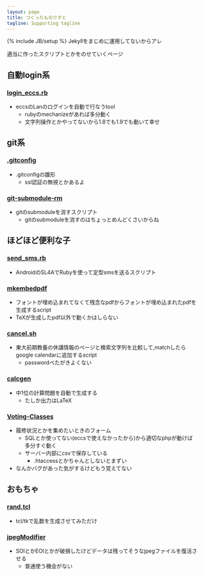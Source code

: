 ```yaml
---
layout: page
title: つくったものりすと
tagline: Supporting tagline
---
```

{% include JB/setup %}
Jekyllをまじめに運用してないからアレ

適当に作ったスクリプトとかをのせていくページ

自動login系
----------------------------------------

### [login_eccs.rb](https://gist.github.com/MasWag/4315659)
* eccsのLanのログインを自動で行なうtool 
    - rubyのmechanizeがあれば多分動く
    - 文字列操作とかやってないから1.8でも1.9でも動いて幸せ

git系
----------------------------------------

### [.gitconfig](https://gist.github.com/MasWag/4451236)
* .gitconfigの雛形
    - ssl認証の無視とかあるよ

### [git-submodule-rm](https://gist.github.com/MasWag/4255594)
* gitのsubmoduleを消すスクリプト
    - gitのsubmoduleを消すのはちょっとめんどくさいからね

ほどほど便利な子
----------------------------------------

### [send_sms.rb](https://gist.github.com/MasWag/4664969)
* AndroidのSL4AでRubyを使って定型smsを送るスクリプト

### [mkembedpdf](https://gist.github.com/MasWag/5063181)
* フォントが埋め込まれてなくて残念なpdfからフォントが埋め込まれたpdfを生成するscript
* TeXが生成したpdf以外で動くかはしらない

### [cancel.sh](https://github.com/MasWag/cancel.sh)
* 東大前期教養の休講情報のページと検索文字列を比較して,matchしたらgoogle calendarに追加するscript
    - passwordべたがきよくない

### [calcgen](https://github.com/MasWag/calcgen)
* 中1位の計算問題を自動で生成する
    - たしか出力はLaTeX

### [Voting-Classes](https://github.com/MasWag/Voting-Classes)
* 履修状況とかを集めたいときのフォーム
    - SQLとか使ってない(eccsで使えなかったから)から適切なphpが動けば多分すぐ動く
    - サーバー内部にcsvで保存している
        * .htaccessとかちゃんとしないとまずい
* なんかバグがあった気がするけどもう覚えてない

おもちゃ
----------------------------------------

### [rand.tcl](https://gist.github.com/MasWag/5434425)
* tcl/tkで乱数を生成させてみただけ

### [jpegModifier](https://github.com/MasWag/jpegModifier)
* SOIとかEOIとかが破損したけどデータは残ってそうなjpegファイルを復活させる
    - 普通使う機会がない

